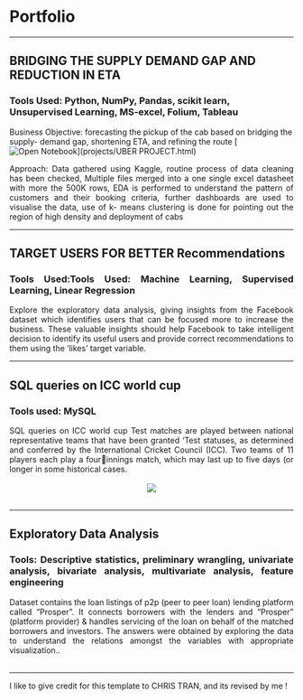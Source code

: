 # Portfolio
---
## BRIDGING THE SUPPLY DEMAND GAP AND REDUCTION IN ETA

### Tools Used: Python, NumPy, Pandas, scikit learn, Unsupervised Learning, MS-excel, Folium, Tableau
Business Objective: forecasting the pickup of the cab based on bridging the supply- demand gap, 
shortening ETA, and refining the route
[![Open Notebook](https://img.shields.io/badge/Jupyter-Open_Notebook-blue?logo=Jupyter)](projects/UBER PROJECT.html)

<div style="text-align: justify">Approach: Data gathered using Kaggle, routine process of data cleaning has been checked, Multiple files merged 
into a one single excel datasheet with more the 500K rows, EDA is performed to understand the pattern of 
customers and their booking criteria, further dashboards are used to visualise the data, use of k- means 
clustering is done for pointing out the region of high density and deployment of cabs



---
## TARGET USERS FOR BETTER Recommendations
### Tools Used:Tools Used: Machine Learning, Supervised Learning, Linear Regression

<div style="text-align: justify">Explore the exploratory data analysis, giving insights from the Facebook dataset which identifies users that can 
be focused more to increase the business. These valuable insights should help Facebook to take intelligent 
decision to identify its useful users and provide correct recommendations to them using the ‘likes’ target 
variable.</div>

---

## SQL queries on ICC world cup
### Tools used: MySQL

<div style="text-align: justify">SQL queries on ICC world cup 
Test matches are played between national representative teams that have been granted ‘Test statuses, as 
determined and conferred by the International Cricket Council (ICC). Two teams of 11 players each play a fourinnings match, which may last up to five days (or longer in some historical cases.</div>
<br>
<center><img src="images/detect-sspam-nlp.png"/></center>
<br>

---
## Exploratory Data Analysis
### Tools: Descriptive statistics, preliminary wrangling, univariate analysis, bivariate analysis, multivariate analysis, feature engineering

<div style="text-align: justify">Dataset contains the loan listings of p2p (peer to peer loan) lending platform called “Prosper”. It connects 
borrowers with the lenders and “Prosper” (platform provider) & handles servicing of the loan on behalf of the 
matched borrowers and investors. The answers were obtained by exploring the data to understand the relations 
amongst the variables with appropriate visualization..</div>

<br>


---


I like to give credit for this template to CHRIS TRAN, and its revised by me !
